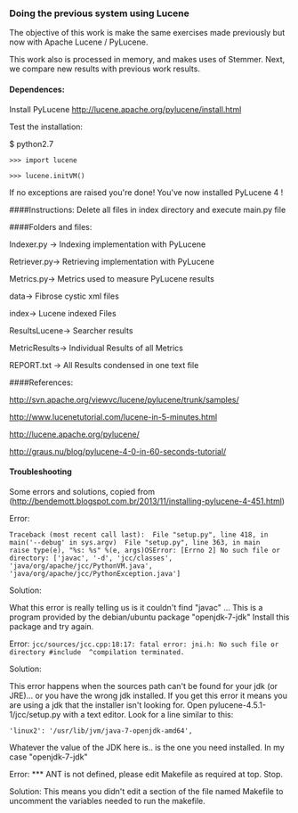 ### Doing the previous system using Lucene

The objective of this work is make the same exercises made previously but now with Apache Lucene / PyLucene.

This work also is processed in memory, and makes uses of Stemmer. Next, we compare new results with previous work results.

#### Dependences:
Install PyLucene http://lucene.apache.org/pylucene/install.html

Test the installation:

$ python2.7

`>>> import lucene `

`>>> lucene.initVM()`

If no exceptions are raised you're done!  You've now installed PyLucene 4 !

####Instructions:
Delete all files in index directory and execute main.py file

####Folders and files:

Indexer.py -> Indexing implementation with PyLucene

Retriever.py-> Retrieving implementation with PyLucene

Metrics.py-> Metrics used to measure PyLucene results

data-> Fibrose cystic xml files

index-> Lucene indexed Files

ResultsLucene-> Searcher results

MetricResults-> Individual Results of all Metrics

REPORT.txt -> All Results condensed in one text file

####References:

http://svn.apache.org/viewvc/lucene/pylucene/trunk/samples/

http://www.lucenetutorial.com/lucene-in-5-minutes.html

http://lucene.apache.org/pylucene/

http://graus.nu/blog/pylucene-4-0-in-60-seconds-tutorial/

#### Troubleshooting
Some errors and solutions, copied from (http://bendemott.blogspot.com.br/2013/11/installing-pylucene-4-451.html)

Error:

`Traceback (most recent call last):  File "setup.py", line 418, in 
    main('--debug' in sys.argv)  File "setup.py", line 363, in main    raise type(e), "%s: %s" %(e, args)OSError: [Errno 2] No such file or directory: ['javac', '-d', 'jcc/classes', 'java/org/apache/jcc/PythonVM.java', 'java/org/apache/jcc/PythonException.java']`

Solution:

What this error is really telling us is it couldn't find "javac" ... This is a program provided by the debian/ubuntu package "openjdk-7-jdk" Install this package and try again.

Error:
 `jcc/sources/jcc.cpp:18:17: fatal error: jni.h: No such file or directory #include 
                 ^compilation terminated.`
  
Solution:

This error happens when the sources path can't be found for  your jdk (or JRE)... or you have the wrong jdk installed. If you get this error it means you are using a jdk that the installer isn't looking for.  Open pylucene-4.5.1-1/jcc/setup.py with a text editor.  Look for a line similar to this: 

    'linux2': '/usr/lib/jvm/java-7-openjdk-amd64',

Whatever the value of the JDK here is.. is the one you need installed.  In my case "openjdk-7-jdk"




Error:
*** ANT is not defined, please edit Makefile as required at top. Stop.

Solution:
This means you didn't edit a section of the file named Makefile to uncomment the variables needed to run the makefile.
